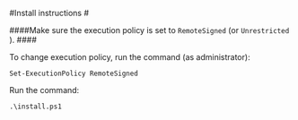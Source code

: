 #Install instructions #

####Make sure the execution policy is set to `RemoteSigned` (or `Unrestricted `). ####

To change execution policy, run the command (as administrator):

  `Set-ExecutionPolicy RemoteSigned`

Run the command:

`.\install.ps1`
